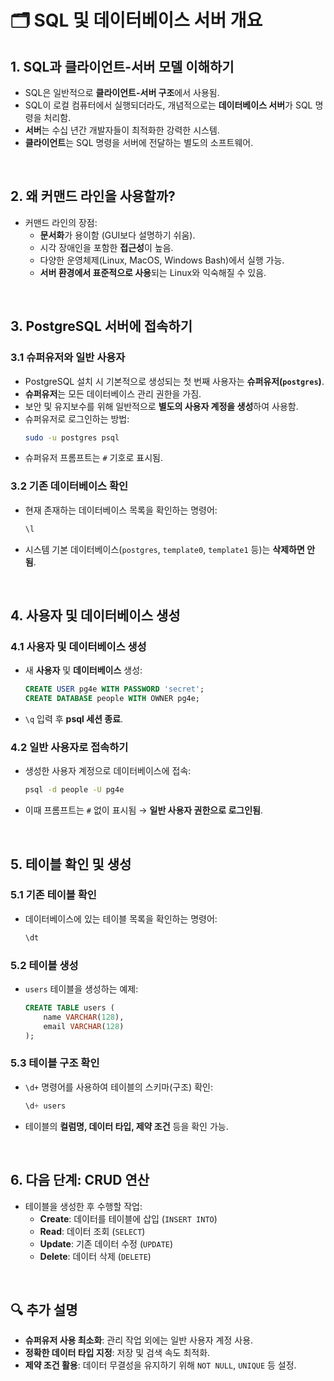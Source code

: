 # 🗂️ SQL 및 데이터베이스 서버 개요

## 1. SQL과 클라이언트-서버 모델 이해하기
- SQL은 일반적으로 **클라이언트-서버 구조**에서 사용됨.
- SQL이 로컬 컴퓨터에서 실행되더라도, 개념적으로는 **데이터베이스 서버**가 SQL 명령을 처리함.
- **서버**는 수십 년간 개발자들이 최적화한 강력한 시스템.
- **클라이언트**는 SQL 명령을 서버에 전달하는 별도의 소프트웨어.

<br/>

## 2. 왜 커맨드 라인을 사용할까?

- 커맨드 라인의 장점:
  - **문서화**가 용이함 (GUI보다 설명하기 쉬움).
  - 시각 장애인을 포함한 **접근성**이 높음.
  - 다양한 운영체제(Linux, MacOS, Windows Bash)에서 실행 가능.
  - **서버 환경에서 표준적으로 사용**되는 Linux와 익숙해질 수 있음.

<br/>

## 3. PostgreSQL 서버에 접속하기

### 3.1 슈퍼유저와 일반 사용자
- PostgreSQL 설치 시 기본적으로 생성되는 첫 번째 사용자는 **슈퍼유저(`postgres`)**.
- **슈퍼유저**는 모든 데이터베이스 관리 권한을 가짐.
- 보안 및 유지보수를 위해 일반적으로 **별도의 사용자 계정을 생성**하여 사용함.
- 슈퍼유저로 로그인하는 방법:
  ```sh
  sudo -u postgres psql
  ```
- 슈퍼유저 프롬프트는 `#` 기호로 표시됨.

### 3.2 기존 데이터베이스 확인
- 현재 존재하는 데이터베이스 목록을 확인하는 명령어:
  ```sql
  \l
  ```
- 시스템 기본 데이터베이스(`postgres`, `template0`, `template1` 등)는 **삭제하면 안 됨**.

<br/>

## 4. 사용자 및 데이터베이스 생성

### 4.1 사용자 및 데이터베이스 생성
- 새 **사용자** 및 **데이터베이스** 생성:
  ```sql
  CREATE USER pg4e WITH PASSWORD 'secret';
  CREATE DATABASE people WITH OWNER pg4e;
  ```
- `\q` 입력 후 **psql 세션 종료**.

### 4.2 일반 사용자로 접속하기
- 생성한 사용자 계정으로 데이터베이스에 접속:
  ```sh
  psql -d people -U pg4e
  ```
- 이때 프롬프트는 `#` 없이 표시됨 → **일반 사용자 권한으로 로그인됨**.

<br/>

## 5. 테이블 확인 및 생성

### 5.1 기존 테이블 확인
- 데이터베이스에 있는 테이블 목록을 확인하는 명령어:
  ```sql
  \dt
  ```


### 5.2 테이블 생성
- `users` 테이블을 생성하는 예제:
  ```sql
  CREATE TABLE users (
      name VARCHAR(128),
      email VARCHAR(128)
  );
  ```


### 5.3 테이블 구조 확인
- `\d+` 명령어를 사용하여 테이블의 스키마(구조) 확인:
  ```sql
  \d+ users
  ```
- 테이블의 **컬럼명, 데이터 타입, 제약 조건** 등을 확인 가능.

<br/>

## 6. 다음 단계: CRUD 연산

- 테이블을 생성한 후 수행할 작업:
  - **Create**: 데이터를 테이블에 삽입 (`INSERT INTO`)
  - **Read**: 데이터 조회 (`SELECT`)
  - **Update**: 기존 데이터 수정 (`UPDATE`)
  - **Delete**: 데이터 삭제 (`DELETE`)

<br/>

## 🔍 추가 설명

- **슈퍼유저 사용 최소화**: 관리 작업 외에는 일반 사용자 계정 사용.
- **정확한 데이터 타입 지정**: 저장 및 검색 속도 최적화.
- **제약 조건 활용**: 데이터 무결성을 유지하기 위해 `NOT NULL`, `UNIQUE` 등 설정.



